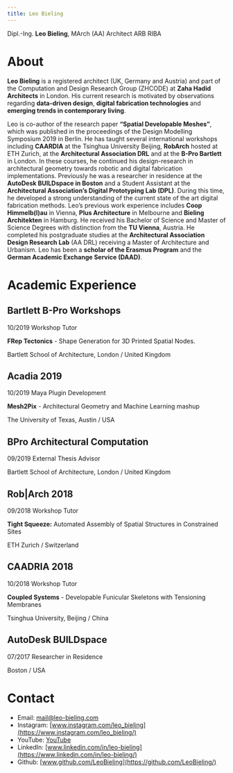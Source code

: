 ```yaml
---
title: Leo Bieling
---
```


Dipl.-Ing. **Leo Bieling**, MArch (AA) Architect ARB RIBA

# About

**Leo Bieling** is a registered architect (UK, Germany and Austria) and part of the Computation and Design Research Group (ZHCODE) at **Zaha Hadid Architects** in London. His current research is motivated by observations regarding **data-driven design**, **digital fabrication technologies** and **emerging trends in contemporary living**.

Leo is co-author of the research paper **“Spatial Developable Meshes”**, which was published in the proceedings of the Design Modelling Symposium 2019 in Berlin. He has taught several international workshops including **CAARDIA** at the Tsinghua University Beijing, **RobArch** hosted at ETH Zurich, at the **Architectural Association DRL** and at the **B-Pro Bartlett** in London. In these courses, he continued his design-research in architectural geometry towards robotic and digital fabrication implementations. Previously he was a researcher in residence at the **AutoDesk BUILDspace in Boston** and a Student Assistant at the **Architectural Association’s Digital Prototyping Lab (DPL)**. During this time, he developed a strong understanding of the current state of the art digital fabrication methods. Leo’s previous work experience includes **Coop Himmelb(l)au** in Vienna, **Plus Architecture** in Melbourne and **Bieling Architekten** in Hamburg. He received his Bachelor of Science and Master of Science Degrees with distinction from the **TU Vienna**, Austria. He completed his postgraduate studies at the **Architectural Association Design Research Lab** (AA DRL) receiving a Master of Architecture and Urbanism. Leo has been a **scholar of the Erasmus Program** and the **German Academic Exchange Service (DAAD)**.

# Academic Experience
## Bartlett B-Pro Workshops
10/2019 Workshop Tutor

**FRep Tectonics** - Shape Generation for 3D Printed Spatial Nodes.

Bartlett School of Architecture, London / United Kingdom

## Acadia 2019
10/2019 Maya Plugin Development

**Mesh2Pix** - Architectural Geometry and Machine Learning mashup

The University of Texas, Austin / USA

## BPro Architectural Computation
09/2019 External Thesis Advisor

Bartlett School of Architecture, London / United Kingdom

## Rob|Arch 2018
09/2018 Workshop Tutor

**Tight Squeeze:** Automated Assembly of Spatial Structures in Constrained Sites

ETH Zurich / Switzerland

## CAADRIA 2018
10/2018 Workshop Tutor

**Coupled Systems** - Developable Funicular Skeletons with Tensioning Membranes

Tsinghua University, Beijing / China

## AutoDesk BUILDspace
07/2017 Researcher in Residence

Boston / USA

# Contact

* Email: [mail@leo-bieling.com](mailto:mail@leo-bieling.com)
* Instagram: [www.instagram.com/leo_bieling](https://www.instagram.com/leo_bieling/)
* YouTube: [YouTube](https://www.youtube.com/channel/UCxD8UzomPJHqZDVxF-7_urw/featured?view_as=subscriber)
* LinkedIn: [www.linkedin.com/in/leo-bieling](https://www.linkedin.com/in/leo-bieling/)
* Github: [www.github.com/LeoBieling](https://github.com/LeoBieling/)